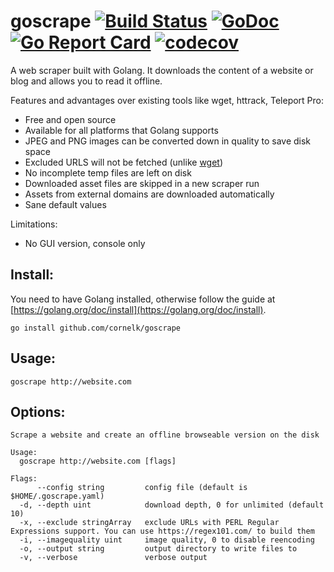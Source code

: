 # goscrape [![Build Status](https://travis-ci.org/cornelk/goscrape.svg?branch=master)](https://travis-ci.org/cornelk/goscrape) [![GoDoc](https://godoc.org/github.com/cornelk/goscrape?status.svg)](https://godoc.org/github.com/cornelk/goscrape) [![Go Report Card](https://goreportcard.com/badge/cornelk/goscrape)](https://goreportcard.com/report/github.com/cornelk/goscrape) [![codecov](https://codecov.io/gh/cornelk/goscrape/branch/master/graph/badge.svg)](https://codecov.io/gh/cornelk/goscrape)

A web scraper built with Golang. It downloads the content of a website or blog and allows you to read it offline.

Features and advantages over existing tools like wget, httrack, Teleport Pro:
* Free and open source
* Available for all platforms that Golang supports
* JPEG and PNG images can be converted down in quality to save disk space
* Excluded URLS will not be fetched (unlike [wget](https://savannah.gnu.org/bugs/?20808))
* No incomplete temp files are left on disk
* Downloaded asset files are skipped in a new scraper run
* Assets from external domains are downloaded automatically
* Sane default values

Limitations:
* No GUI version, console only

## Install:

You need to have Golang installed, otherwise follow the guide at [https://golang.org/doc/install](https://golang.org/doc/install).

```
go install github.com/cornelk/goscrape
```

## Usage:
```
goscrape http://website.com
```

## Options:

```
Scrape a website and create an offline browseable version on the disk

Usage:
  goscrape http://website.com [flags]

Flags:
      --config string         config file (default is $HOME/.goscrape.yaml)
  -d, --depth uint            download depth, 0 for unlimited (default 10)
  -x, --exclude stringArray   exclude URLs with PERL Regular Expressions support. You can use https://regex101.com/ to build them
  -i, --imagequality uint     image quality, 0 to disable reencoding
  -o, --output string         output directory to write files to
  -v, --verbose               verbose output
```
